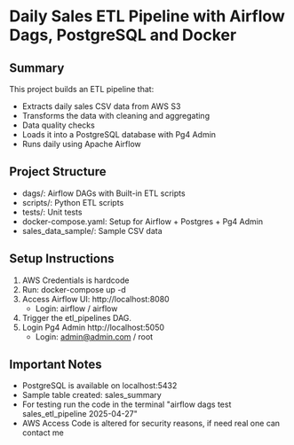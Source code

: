 # Daily Sales ETL Pipeline with Airflow Dags, PostgreSQL and Docker

## Summary
This project builds an ETL pipeline that:
- Extracts daily sales CSV data from AWS S3
- Transforms the data with cleaning and aggregating
- Data quality checks
- Loads it into a PostgreSQL database with Pg4 Admin
- Runs daily using Apache Airflow

## Project Structure
- dags/: Airflow DAGs with Built-in ETL scripts
- scripts/: Python ETL scripts
- tests/: Unit tests
- docker-compose.yaml: Setup for Airflow + Postgres + Pg4 Admin
- sales_data_sample/: Sample CSV data

## Setup Instructions
1. AWS Credentials is hardcode
2. Run:
   docker-compose up -d
3. Access Airflow UI: http://localhost:8080
    - Login: airflow / airflow
4. Trigger the etl_pipelines DAG.
5. Login Pg4 Admin http://localhost:5050
    - Login: admin@admin.com / root

## Important Notes
- PostgreSQL is available on localhost:5432
- Sample table created: sales_summary
- For testing run the code in the terminal "airflow dags test sales_etl_pipeline 2025-04-27"
- AWS Access Code is altered for security reasons, if need real one can contact me
